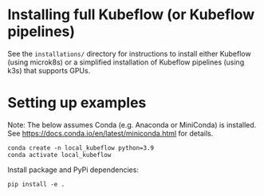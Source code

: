 # Installing full Kubeflow (or Kubeflow pipelines)

See the `installations/` directory for instructions to install either Kubeflow (using microk8s) or a simplified
installation of Kubeflow pipelines (using k3s) that supports GPUs.

# Setting up examples

Note: The below assumes Conda (e.g. Anaconda or MiniConda) is installed. See https://docs.conda.io/en/latest/miniconda.html for details.

```commandline
conda create -n local_kubeflow python=3.9
conda activate local_kubeflow
```

Install package and PyPi dependencies:
```commandline
pip install -e .
```


